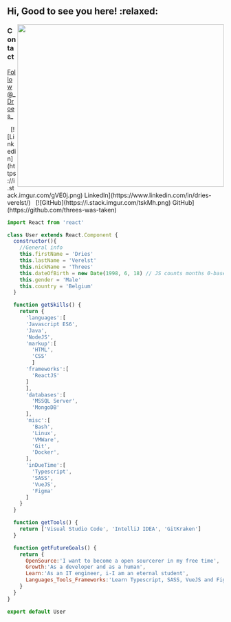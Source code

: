 <h2>Hi, Good to see you here! :relaxed:</h2>
<img align='right' src="https://i.gifer.com/1xZ.gif" width=480 height=377.074></img>

<h3>Contact</h3>
<p>
  <a class="twitter-follow-button"
    href="https://twitter.com/_droes_"
    data-size="large">Follow @_Droes_</a>
</p>
&nbsp;
[![Linkedin](https://i.stack.imgur.com/gVE0j.png) LinkedIn](https://www.linkedin.com/in/dries-verelst/)
&nbsp;
[![GitHub](https://i.stack.imgur.com/tskMh.png) GitHub](https://github.com/threes-was-taken)

```javascript
import React from 'react'

class User extends React.Component {
  constructor(){
    //General info
    this.firstName = 'Dries'
    this.lastName = 'Verelst'
    this.nickName = 'Threes'
    this.dateOfBirth = new Date(1998, 6, 18) // JS counts months 0-based (0 being Jan, 11 being Dec)
    this.gender = 'Male'
    this.country = 'Belgium'
  }

  function getSkills() {
    return {
      'languages':[
      'Javascript ES6',
      'Java',
      'NodeJS',
      'markup':[
        'HTML',
        'CSS'    
        ]
      'frameworks':[
        'ReactJS'
      ]
      ],
      'databases':[
        'MSSQL Server',
        'MongoDB'
      ],
      'misc':[
        'Bash',
        'Linux',
        'VMWare',
        'Git',
        'Docker',
      ],
      'inDueTime':[
        'Typescript',
        'SASS',
        'VueJS',
        'Figma'
      ]
    }
  }

  function getTools() {
    return ['Visual Studio Code', 'IntelliJ IDEA', 'GitKraken']
  }

  function getFutureGoals() {
    return {
      OpenSource:'I want to become a open sourcerer in my free time',
      Growth:'As a developer and as a human',
      Learn:'As an IT engineer, i-I am an eternal student',
      Languages_Tools_Frameworks:'Learn Typescript, SASS, VueJS and Figma'
    }
  }
}

export default User
```
